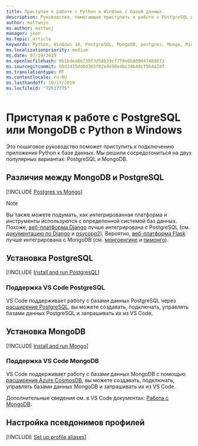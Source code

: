 ```yaml
---
title: Приступая к работе с Python в Windows с базой данных
description: Руководство, помогающее приступить к работе с PostgreSQL или MongoDB с Python в Windows.
author: mattwojo
ms.author: mattwoj
manager: jken
ms.topic: article
keywords: Python, Windows 10, PostgreSQL, MongoDB, postgres, Mongo, Microsoft, Python в Windows, Установка PostgreSQL в Windows, установка MongoDB в Windows, использование PostgreSQL с Python, использование MongoDB с Python, PostgreSQL на WSL, MongoDB на WSL
ms.localizationpriority: medium
ms.date: 07/19/2019
ms.openlocfilehash: 9b1bdea86739f3d58b39cf7f0e6b8090474886f3
ms.sourcegitcommit: 60d2d15dd0d365f82e4e90e4bc34b40cf5b4a247
ms.translationtype: MT
ms.contentlocale: ru-RU
ms.lasthandoff: 10/17/2019
ms.locfileid: "72517775"
---
```

# <a name="get-started-using-postgresql-or-mongodb-with-python-on-windows"></a>Приступая к работе с PostgreSQL или MongoDB с Python в Windows

Это пошаговое руководство поможет приступить к подключению приложения Python к базе данных. Мы решили сосредоточиться на двух популярных вариантах: PostgreSQL и MongoDB.

## <a name="differences-between-mongodb-and-postgresql"></a>Различия между MongoDB и PostgreSQL

[!INCLUDE [Postgres vs Mongo](../includes/postgres-v-mongo.md)]

> [!NOTE]
> Вы также можете подумать, как интегрированная платформа и инструменты используются с определенной системой баз данных. Похоже, [веб-платформа Django](./web-frameworks.md#hello-world-tutorial-for-django) лучше интегрирована с PostgreSQL (см. [документацию по Django](https://docs.djangoproject.com/en/2.2/ref/contrib/postgres/) и [psycopg2](https://github.com/psycopg/psycopg2)). Вероятно, [веб-платформа Flask](./web-frameworks.md#hello-world-tutorial-for-flask) лучше интегрирована с MongoDB (см. [монгоенгине](https://github.com/MongoEngine/flask-mongoengine) и [пимонго](https://github.com/dcrosta/flask-pymongo)).

## <a name="install-postgresql"></a>Установка PostgreSQL

[!INCLUDE [Install and run PostgresQL](../includes/install-and-run-postgres.md)]

### <a name="vs-code-support-for-postgresql"></a>Поддержка VS Code PostgreSQL

VS Code поддерживает работу с базами данных PostgreSQL через [расширение PostgreSQL](https://marketplace.visualstudio.com/items?itemName=ms-ossdata.vscode-postgresql), вы можете создавать, подключать, управлять базами данных PostgreSQL и запрашивать их из VS Code.

## <a name="install-mongodb"></a>Установка MongoDB

[!INCLUDE [Install and run Mongo](../includes/install-and-run-mongo.md)]

### <a name="vs-code-support-for-mongodb"></a>Поддержка VS Code MongoDB

VS Code поддерживает работу с базами данных MongoDB с помощью [расширения Azure CosmosDB](https://marketplace.visualstudio.com/items?itemName=ms-azuretools.vscode-cosmosdb), вы можете создавать, подключать, управлять базами данных MongoDB и запрашивать их из VS Code.

Дополнительные сведения см. в VS Code документах: [Работа с MongoDB](https://code.visualstudio.com/docs/azure/mongodb).

## <a name="set-up-profile-aliases"></a>Настройка псевдонимов профилей

[!INCLUDE [Set up profile aliases](../includes/profile-aliases.md)]
